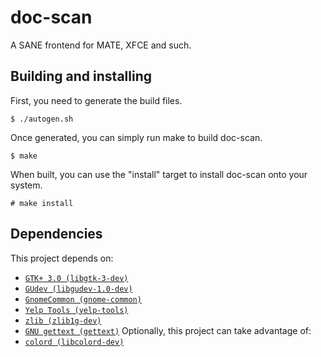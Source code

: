 # doc-scan
A SANE frontend for MATE, XFCE and such.

## Building and installing
First, you need to generate the build files.
```
$ ./autogen.sh
```

Once generated, you can simply run make to build doc-scan.
```
$ make
```

When built, you can use the "install" target to install doc-scan onto your system.
```
# make install
```

## Dependencies
This project depends on:
- [`GTK+ 3.0 (libgtk-3-dev)`](https://www.gtk.org/)
- [`GUdev (libgudev-1.0-dev)`](https://gitlab.gnome.org/GNOME/libgudev/)
- [`GnomeCommon (gnome-common)`](https://wiki.gnome.org/Projects/GnomeCommon)
- [`Yelp Tools (yelp-tools)`](http://yelp.io/tools/)
- [`zlib (zlib1g-dev)`](https://www.zlib.net/)
- [`GNU gettext (gettext)`](https://www.gnu.org/software/gettext/)
Optionally, this project can take advantage of:
- [`colord (libcolord-dev)`](https://www.freedesktop.org/software/colord/)

